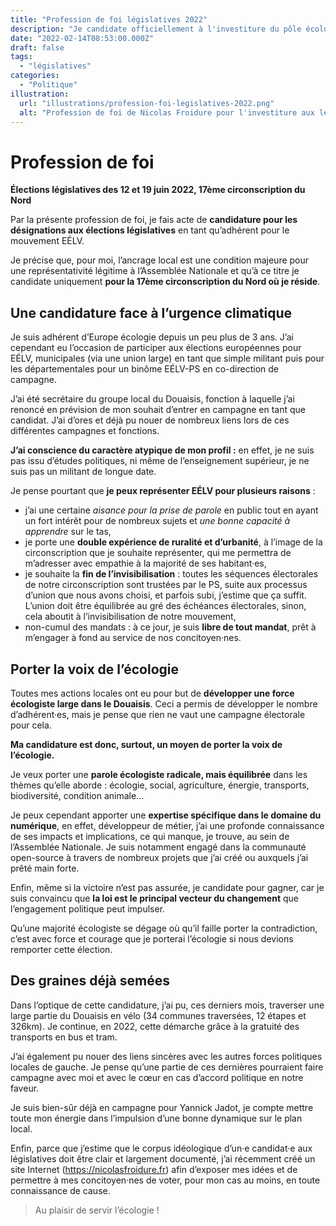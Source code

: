 ```yaml
---
title: "Profession de foi législatives 2022"
description: "Je candidate officiellement à l'investiture du pôle écologiste pour les législatives 2022. Voici ma profession de foi."
date: "2022-02-14T08:53:00.000Z"
draft: false
tags:
  - "législatives"
categories:
  - "Politique"
illustration:
  url: "illustrations/profession-foi-legislatives-2022.png"
  alt: "Profession de foi de Nicolas Froidure pour l'investiture aux législatives 2022"
---
```


# Profession de foi
**Élections législatives des 12 et 19 juin 2022, 17ème circonscription du Nord**

Par la présente profession de foi, je fais acte de **candidature pour les désignations aux élections législatives** en tant qu’adhérent pour le mouvement EÉLV.

Je précise que, pour moi, l’ancrage local est une condition majeure pour une représentativité légitime à l’Assemblée Nationale et qu’à ce titre je candidate uniquement **pour la 17ème circonscription du Nord où je réside**.

## Une candidature face à l’urgence climatique

Je suis adhérent d’Europe écologie depuis un peu plus de 3 ans. J’ai cependant eu l’occasion de participer aux élections européennes pour EÉLV, municipales (via une union large) en tant que simple militant puis pour les départementales pour un binôme EÉLV-PS en co-direction de campagne.

J’ai été secrétaire du groupe local du Douaisis, fonction à laquelle j’ai renoncé en prévision de mon souhait d’entrer en campagne en tant que candidat. J’ai d’ores et déjà pu nouer de nombreux liens lors de ces différentes campagnes et fonctions.

**J’ai conscience du caractère atypique de mon profil :** en effet, je ne suis pas issu d’études politiques, ni même de l’enseignement supérieur, je ne suis pas un militant de longue date.

Je pense pourtant que **je peux représenter EÉLV pour plusieurs raisons** :
- j’ai une certaine *aisance pour la prise de parole* en public tout en ayant un fort intérêt pour de nombreux sujets et *une bonne capacité à apprendre* sur le tas,
- je porte une **double expérience de ruralité et d’urbanité**, à l’image de la circonscription que je souhaite représenter, qui me permettra de m’adresser avec empathie à la majorité de ses habitant·es,
- je souhaite la **fin de l’invisibilisation** : toutes les séquences électorales de notre circonscription sont trustées par le PS, suite aux processus d’union que nous avons choisi, et parfois subi, j’estime que ça suffit. L’union doit être équilibrée au gré des échéances électorales, sinon, cela aboutit à l’invisibilisation de notre mouvement,
- non-cumul des mandats : à ce jour, je suis **libre de tout mandat**, prêt à m’engager à fond au service de nos concitoyen·nes.

## Porter la voix de l’écologie

Toutes mes actions locales ont eu pour but de **développer une force écologiste large dans le Douaisis**. Ceci a permis de développer le nombre d’adhérent·es, mais je pense que rien ne vaut une campagne électorale pour cela.

**Ma candidature est donc, surtout, un moyen de porter la voix de l’écologie.**

Je veux porter une **parole écologiste radicale, mais équilibrée** dans les thèmes qu’elle aborde : écologie, social, agriculture, énergie, transports, biodiversité, condition animale...

Je peux cependant apporter une **expertise spécifique dans le domaine du numérique**, en effet, développeur de métier, j’ai une profonde connaissance de ses impacts et implications, ce qui manque, je trouve, au sein de l’Assemblée Nationale. Je suis notamment engagé dans la communauté open-source à travers de nombreux projets que j’ai créé ou auxquels j’ai prêté main forte.

Enfin, même si la victoire n’est pas assurée, je candidate pour gagner, car je suis convaincu que **la loi est le principal vecteur du changement** que l’engagement politique peut impulser.

Qu’une majorité écologiste se dégage où qu’il faille porter la contradiction, c’est avec force et courage que je porterai l’écologie si nous devions remporter cette élection.

## Des graines déjà semées

Dans l’optique de cette candidature, j’ai pu, ces derniers mois, traverser une large partie du Douaisis en vélo (34 communes traversées, 12 étapes et 326km). Je continue, en 2022, cette démarche grâce à la gratuité des transports en bus et tram.

J’ai également pu nouer des liens sincères avec les autres forces politiques locales de gauche. Je pense qu’une partie de ces dernières pourraient faire campagne avec moi et avec le cœur en cas d’accord politique en notre faveur.

Je suis bien-sûr déjà en campagne pour Yannick Jadot, je compte mettre toute mon énergie dans l’impulsion d’une bonne dynamique sur le plan local.

Enfin, parce que j’estime que le corpus idéologique d’un·e candidat·e aux législatives doit être clair et largement documenté, j’ai récemment créé un site Internet (https://nicolasfroidure.fr) afin d’exposer mes idées et de permettre à mes concitoyen·nes de voter, pour mon cas au moins, en toute connaissance de cause.

> Au plaisir de servir l’écologie !
